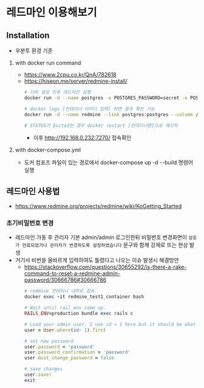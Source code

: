 # 레드마인 이용해보기
## Installation
- 우분투 환경 기준
1. with docker run command
    - https://www.2cpu.co.kr/QnA/782618
    - https://hiseon.me/server/redmine-install/
        ```bash
        # 디비 생성 이후 레드마인 실행
        docker run -d --name postgres -e POSTGRES_PASSWORD=secret -e POSTGRES_USER=redmine postgres

        # docker logs [컨테이너 아이디 입력] 하면 결과 확인 가능
        docker run -d --name redmine --link postgres:postgres --volume /data:/data --publish 7270:3000 redmine
        
        # STATUS가 Exited인 경우 docker restart [컨테이너명]으로 재시작
        ```
        - 이후 http://192.168.0.232:7270/ 접속확인

1. with docker-compose.yml
    - 도커 컴포즈 파일이 있는 경로에서 docker-compose up -d --build 명령어 실행

## 레드마인 사용법
- https://www.redmine.org/projects/redmine/wiki/KoGetting_Started

### 초기비밀번호 변경
- 레드마인 가동 후 관리자 기본 admin/admin 로그인한뒤 비밀번호 변경화면이 `암호가 만료되었거나 관리자가 변경하도록 설정하였습니다` 문구와 함께 강제로 뜨는 현상 발생
- 거기서 비번을 올바르게 입력하여도 틀렸다고 나오는 이슈 발생시 해결방안
    - https://stackoverflow.com/questions/30655292/is-there-a-rake-command-to-reset-a-redmine-admin-password/30666786#30666786
        ```ruby
        # redmine 컨테이너 내부로 접속
        docker exec -it redmine_test1_container bash
        
        # Wait until rail env come up.
        RAILS_ENV=production bundle exec rails c

        # Load your admin user, I use id = 1 here but it should be what you have found in step 1 
        user = User.where(id: 1).first

        # set new password
        user.password = 'password'
        user.password_confirmation = 'password'
        user.must_change_password = false

        # save changes
        user.save!
        exit
        ```